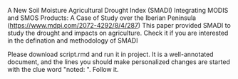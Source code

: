 A New Soil Moisture Agricultural Drought Index (SMADI) Integrating MODIS and SMOS Products: A Case of Study over the Iberian Peninsula (https://www.mdpi.com/2072-4292/8/4/287)
This paper provided SMADI to study the drought and impacts on agriculture. Check it if you are interested in the defination and methodology of SMADI

Please download script.rmd and run it in project. It is a well-annotated document, and the lines you should make personalized changes are started with the clue word "noted: ". Follow it. 
